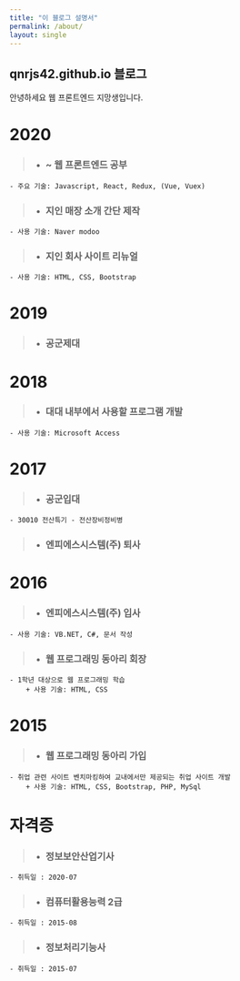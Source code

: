 ```yaml
---
title: "이 블로그 설명서"
permalink: /about/
layout: single
---
```


## qnrjs42.github.io 블로그

안녕하세요 웹 프론트엔드 지망생입니다.

# 2020
> * ### ~ 웹 프론트엔드 공부
    - 주요 기술: Javascript, React, Redux, (Vue, Vuex)

> * ### 지인 매장 소개 간단 제작
    - 사용 기술: Naver modoo

> * ### 지인 회사 사이트 리뉴얼
    - 사용 기술: HTML, CSS, Bootstrap

# 2019
> * ### 공군제대

# 2018
> * ### 대대 내부에서 사용할 프로그램 개발
    - 사용 기술: Microsoft Access

# 2017
> * ### 공군입대
    - 30010 전산특기 - 전산장비정비병

> * ### 엔피에스시스템(주) 퇴사
   
# 2016
> * ### 엔피에스시스템(주) 입사
    - 사용 기술: VB.NET, C#, 문서 작성

> * ### 웹 프로그래밍 동아리 회장
    - 1학년 대상으로 웹 프로그래밍 학습
        + 사용 기술: HTML, CSS
   
# 2015
> * ### 웹 프로그래밍 동아리 가입      
    - 취업 관련 사이트 벤치마킹하여 교내에서만 제공되는 취업 사이트 개발
        + 사용 기술: HTML, CSS, Bootstrap, PHP, MySql

   
# 자격증
> * ### 정보보안산업기사 
    - 취득일 : 2020-07

> * ### 컴퓨터활용능력 2급 
    - 취득일 : 2015-08

> * ### 정보처리기능사 
    - 취득일 : 2015-07
